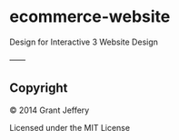 ecommerce-website
=================

Design for Interactive 3 Website Design

——

## Copyright 

© 2014 Grant Jeffery

Licensed under the MIT License